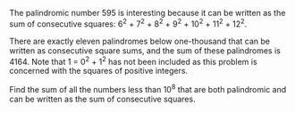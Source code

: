 
<p>The palindromic number 595 is interesting because it can be written as the sum of consecutive squares: 6<sup>2</sup> + 7<sup>2</sup> + 8<sup>2</sup> + 9<sup>2</sup> + 10<sup>2</sup> + 11<sup>2</sup> + 12<sup>2</sup>.</p>
<p>There are exactly eleven palindromes below one-thousand that can be written as consecutive square sums, and the sum of these palindromes is 4164. Note that 1 = 0<sup>2</sup> + 1<sup>2</sup> has not been included as this problem is concerned with the squares of positive integers.</p>
<p>Find the sum of all the numbers less than 10<sup>8</sup> that are both palindromic and can be written as the sum of consecutive squares.</p>

